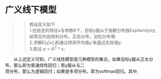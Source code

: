 # 广义线下模型  
>> 假设定义如下  
>> 1.在给定的特征x与参数θ下，目标y服从于指数分布族Expfamily($\eta$),如常见的伯努利分布，正态分布，泊松分布等;  
>> 2.求解E[y|x],即通过预测平均值y′来逼近实际值y;  
>> 3.假设 $\eta =\Theta ^{T}*x$;  

　　从上述定义可知，广义线性模型是几种模型的集合，如果目标y服从正太分布，那么即为普通线性回归；若y服从与二  
项分布，那么为逻辑回归；如果是多项分布，即为softmax回归。其中,
